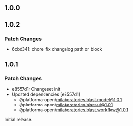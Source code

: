 ## 1.0.0

## 1.0.2

### Patch Changes

- 6cbd341: chore: fix changelog path on block

## 1.0.1

### Patch Changes

- e8557d1: Changeset init
- Updated dependencies [e8557d1]
  - @platforma-open/milaboratories.blast.model@1.0.1
  - @platforma-open/milaboratories.blast.ui@1.0.1
  - @platforma-open/milaboratories.blast.workflow@1.0.1

Initial release.
